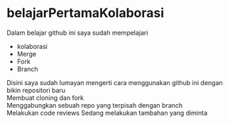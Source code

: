 # belajarPertamaKolaborasi
Dalam belajar github ini saya sudah mempelajari 
+ kolaborasi
+ Merge
+ Fork
+ Branch

Disini saya sudah lumayan mengerti cara menggunakan github ini dengan bikin repositori baru <br>
Membuat cloning dan fork <br>
Menggabungkan sebuah repo yang terpisah dengan branch
<br>
Melakukan code reviews
Sedang melakukan tambahan yang diminta 
